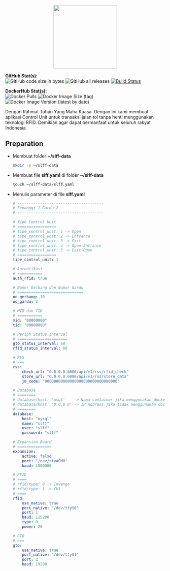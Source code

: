 <p align="center">
    <img src="https://i.imgur.com/S8pm7jM.png" width="200" height="200">
</p>

**GitHub Stat(s):**  
![GitHub code size in bytes](https://img.shields.io/github/languages/code-size/protanjung/slff-app-docker?logo=github) ![GitHub all releases](https://img.shields.io/github/downloads/protanjung/slff-app-docker/total?logo=github) [![Build Status](https://img.shields.io/endpoint.svg?url=https%3A%2F%2Factions-badge.atrox.dev%2Fprotanjung%2Fslff-app-docker%2Fbadge%3Fref%3Dmain&style=flat)](https://actions-badge.atrox.dev/protanjung/slff-app-docker/goto?ref=main)

**DockerHub Stat(s):**  
![Docker Pulls](https://img.shields.io/docker/pulls/protanjung/slff-app-docker?logo=docker) ![Docker Image Size (tag)](https://img.shields.io/docker/image-size/protanjung/slff-app-docker/latest?logo=docker) ![Docker Image Version (latest by date)](https://img.shields.io/docker/v/protanjung/slff-app-docker?arch=amd64&logo=docker&sort=date)

Dengan Rahmat Tuhan Yang Maha Kuasa. Dengan ini kami membuat aplikasi Control Unit untuk transaksi jalan tol tanpa henti menggunakan teknologi RFID. Demikian agar dapat bermanfaat untuk seluruh rakyat Indonesia.

## Preparation
- Membuat folder **~/slff-data**
    ```bash
    mkdir -p ~/slff-data
    ```
- Membuat file **slff.yaml** di folder **~/slff-data**
    ```bash
    touch ~/slff-data/slff.yaml
    ```
- Menulis parameter di file **slff.yaml**
    ```yaml
    # --------------------------------------
    # Semanggi 1 Gardu 2
    # --------------------------------------

    # Tipe Control Unit
    # =================
    # tipe_control_unit: 1 -> Open
    # tipe_control_unit: 2 -> Entrance
    # tipe_control_unit: 3 -> Exit
    # tipe_control_unit: 4 -> Open-Entrance
    # tipe_control_unit: 5 -> Exit-Open
    # =================
    tipe_control_unit: 1

    # Autentikasi
    # ===========
    auth_rfid: true

    # Nomor Gerbang dan Nomor Gardu
    # =============================
    no_gerbang: 10
    no_gardu: 2

    # MID dan TID
    # ===========
    mid: "00000000"
    tid: "00000000"

    # Periph Status Interval
    # ======================
    gto_status_interval: 60
    rfid_status_interval: 60

    # RSS
    # ===
    rss:
        check_url: "0.0.0.0:6000/api/v1/rss/rfid_check"
        store_url: "0.0.0.0:6000/api/v1/rss/store_data"
        jm_code: "00000000000000000000000000000000"

    # Database
    # ========
    # database/host: 'msql'    -> Nama container jika menggunakan docker
    # database/host: '0.0.0.0' -> IP Address jika tidak menggunakan docker
    # ========
    database:
        host: "mysql"
        name: "slff"
        user: "slff"
        password: "slff"

    # Expansion Board
    # ===============
    expansion:
        active: false
        port: "/dev/ttyACM0"
        baud: 1000000

    # RFID
    # ====
    # rfid/type: 0 -> Invengo
    # rfid/type: 1 -> CU1
    # ====
    rfid:
        use_native: true
        port_native: "/dev/ttyS0"
        port: 1
        baud: 115200
        type: 0
        power: 20

    # GTO
    # ===
    gto:
        use_native: true
        port_native: "/dev/ttyS1"
        port: 2
        baud: 19200
    ```
    
        